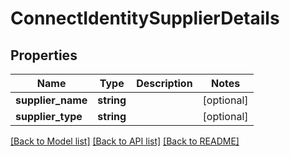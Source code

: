 # ConnectIdentitySupplierDetails

## Properties
Name | Type | Description | Notes
------------ | ------------- | ------------- | -------------
**supplier_name** | **string** |  | [optional] 
**supplier_type** | **string** |  | [optional] 

[[Back to Model list]](../../README.md#documentation-for-models) [[Back to API list]](../../README.md#documentation-for-api-endpoints) [[Back to README]](../../README.md)

